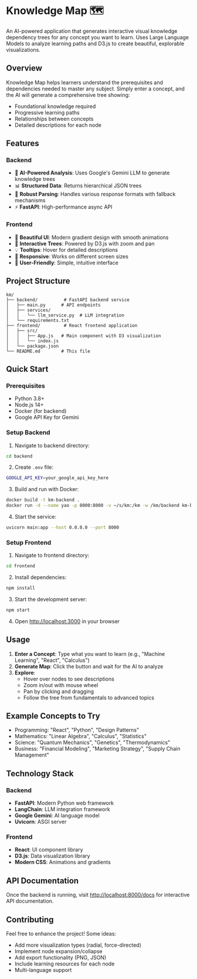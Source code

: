 # Knowledge Map 🗺️

An AI-powered application that generates interactive visual knowledge dependency trees for any concept you want to learn. Uses Large Language Models to analyze learning paths and D3.js to create beautiful, explorable visualizations.

## Overview

Knowledge Map helps learners understand the prerequisites and dependencies needed to master any subject. Simply enter a concept, and the AI will generate a comprehensive tree showing:
- Foundational knowledge required
- Progressive learning paths
- Relationships between concepts
- Detailed descriptions for each node

## Features

### Backend
- 🤖 **AI-Powered Analysis**: Uses Google's Gemini LLM to generate knowledge trees
- 📊 **Structured Data**: Returns hierarchical JSON trees
- 🔧 **Robust Parsing**: Handles various response formats with fallback mechanisms
- ⚡ **FastAPI**: High-performance async API

### Frontend
- 🎨 **Beautiful UI**: Modern gradient design with smooth animations
- 🌳 **Interactive Trees**: Powered by D3.js with zoom and pan
- 💡 **Tooltips**: Hover for detailed descriptions
- 📱 **Responsive**: Works on different screen sizes
- 🎯 **User-Friendly**: Simple, intuitive interface

## Project Structure

```
km/
├── backend/          # FastAPI backend service
│   ├── main.py      # API endpoints
│   ├── services/
│   │   └── llm_service.py  # LLM integration
│   └── requirements.txt
├── frontend/         # React frontend application
│   ├── src/
│   │   ├── App.js   # Main component with D3 visualization
│   │   └── index.js
│   └── package.json
└── README.md        # This file
```

## Quick Start

### Prerequisites
- Python 3.8+
- Node.js 14+
- Docker (for backend)
- Google API Key for Gemini

### Setup Backend

1. Navigate to backend directory:
```bash
cd backend
```

2. Create `.env` file:
```bash
GOOGLE_API_KEY=your_google_api_key_here
```

3. Build and run with Docker:
```bash
docker build -t km-backend .
docker run -d --name yao -p 8000:8000 -v ~/s/km:/km -w /km/backend km-backend sleep infinity
```

4. Start the service:
```bash
uvicorn main:app --host 0.0.0.0 --port 8000
```

### Setup Frontend

1. Navigate to frontend directory:
```bash
cd frontend
```

2. Install dependencies:
```bash
npm install
```

3. Start the development server:
```bash
npm start
```

4. Open [http://localhost:3000](http://localhost:3000) in your browser

## Usage

1. **Enter a Concept**: Type what you want to learn (e.g., "Machine Learning", "React", "Calculus")
2. **Generate Map**: Click the button and wait for the AI to analyze
3. **Explore**: 
   - Hover over nodes to see descriptions
   - Zoom in/out with mouse wheel
   - Pan by clicking and dragging
   - Follow the tree from fundamentals to advanced topics

## Example Concepts to Try

- Programming: "React", "Python", "Design Patterns"
- Mathematics: "Linear Algebra", "Calculus", "Statistics"
- Science: "Quantum Mechanics", "Genetics", "Thermodynamics"
- Business: "Financial Modeling", "Marketing Strategy", "Supply Chain Management"

## Technology Stack

### Backend
- **FastAPI**: Modern Python web framework
- **LangChain**: LLM integration framework
- **Google Gemini**: AI language model
- **Uvicorn**: ASGI server

### Frontend
- **React**: UI component library
- **D3.js**: Data visualization library
- **Modern CSS**: Animations and gradients

## API Documentation

Once the backend is running, visit [http://localhost:8000/docs](http://localhost:8000/docs) for interactive API documentation.

## Contributing

Feel free to enhance the project! Some ideas:
- Add more visualization types (radial, force-directed)
- Implement node expansion/collapse
- Add export functionality (PNG, JSON)
- Include learning resources for each node
- Multi-language support
